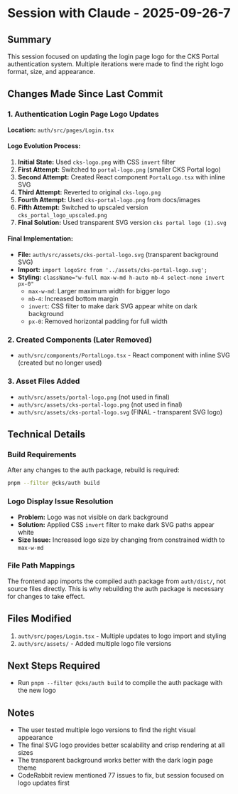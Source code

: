 # Session with Claude - 2025-09-26-7

## Summary
This session focused on updating the login page logo for the CKS Portal authentication system. Multiple iterations were made to find the right logo format, size, and appearance.

## Changes Made Since Last Commit

### 1. Authentication Login Page Logo Updates
**Location:** `auth/src/pages/Login.tsx`

#### Logo Evolution Process:
1. **Initial State:** Used `cks-logo.png` with CSS `invert` filter
2. **First Attempt:** Switched to `portal-logo.png` (smaller CKS Portal logo)
3. **Second Attempt:** Created React component `PortalLogo.tsx` with inline SVG
4. **Third Attempt:** Reverted to original `cks-logo.png`
5. **Fourth Attempt:** Used `cks-portal-logo.png` from docs/images
6. **Fifth Attempt:** Switched to upscaled version `cks_portal_logo_upscaled.png`
7. **Final Solution:** Used transparent SVG version `cks portal logo (1).svg`

#### Final Implementation:
- **File:** `auth/src/assets/cks-portal-logo.svg` (transparent background SVG)
- **Import:** `import logoSrc from '../assets/cks-portal-logo.svg';`
- **Styling:** `className="w-full max-w-md h-auto mb-4 select-none invert px-0"`
  - `max-w-md`: Larger maximum width for bigger logo
  - `mb-4`: Increased bottom margin
  - `invert`: CSS filter to make dark SVG appear white on dark background
  - `px-0`: Removed horizontal padding for full width

### 2. Created Components (Later Removed)
- `auth/src/components/PortalLogo.tsx` - React component with inline SVG (created but no longer used)

### 3. Asset Files Added
- `auth/src/assets/portal-logo.png` (not used in final)
- `auth/src/assets/cks-portal-logo.png` (not used in final)
- `auth/src/assets/cks-portal-logo.svg` (FINAL - transparent SVG logo)

## Technical Details

### Build Requirements
After any changes to the auth package, rebuild is required:
```bash
pnpm --filter @cks/auth build
```

### Logo Display Issue Resolution
- **Problem:** Logo was not visible on dark background
- **Solution:** Applied CSS `invert` filter to make dark SVG paths appear white
- **Size Issue:** Increased logo size by changing from constrained width to `max-w-md`

### File Path Mappings
The frontend app imports the compiled auth package from `auth/dist/`, not source files directly. This is why rebuilding the auth package is necessary for changes to take effect.

## Files Modified
1. `auth/src/pages/Login.tsx` - Multiple updates to logo import and styling
2. `auth/src/assets/` - Added multiple logo file versions

## Next Steps Required
- Run `pnpm --filter @cks/auth build` to compile the auth package with the new logo

## Notes
- The user tested multiple logo versions to find the right visual appearance
- The final SVG logo provides better scalability and crisp rendering at all sizes
- The transparent background works better with the dark login page theme
- CodeRabbit review mentioned 77 issues to fix, but session focused on logo updates first